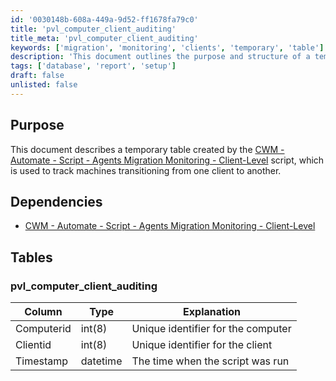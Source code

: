```yaml
---
id: '0030148b-608a-449a-9d52-ff1678fa79c0'
title: 'pvl_computer_client_auditing'
title_meta: 'pvl_computer_client_auditing'
keywords: ['migration', 'monitoring', 'clients', 'temporary', 'table']
description: 'This document outlines the purpose and structure of a temporary table created by the Agents Migration Monitoring script for tracking machines that are transitioning between clients. It details the dependencies and the specific columns of the pvl_computer_client_auditing table.'
tags: ['database', 'report', 'setup']
draft: false
unlisted: false
---
```


## Purpose

This document describes a temporary table created by the [CWM - Automate - Script - Agents Migration Monitoring - Client-Level](<../scripts/Agents Migration Monitoring - Client-Level.md>) script, which is used to track machines transitioning from one client to another.

## Dependencies

- [CWM - Automate - Script - Agents Migration Monitoring - Client-Level](<../scripts/Agents Migration Monitoring - Client-Level.md>)

## Tables

### pvl_computer_client_auditing

| Column      | Type     | Explanation    |
|-------------|----------|----------------|
| Computerid  | int(8)  | Unique identifier for the computer |
| Clientid    | int(8)  | Unique identifier for the client   |
| Timestamp   | datetime | The time when the script was run   |




